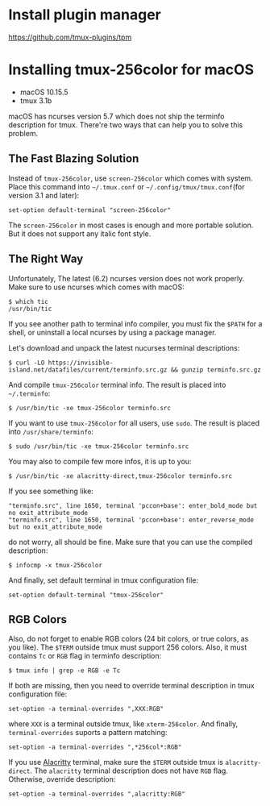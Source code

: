 # Install plugin manager
https://github.com/tmux-plugins/tpm

# Installing tmux-256color for macOS

* macOS 10.15.5
* tmux 3.1b

macOS has ncurses version 5.7 which does not ship the terminfo description for tmux.  There're two ways that can help you to solve this problem.

## The Fast Blazing Solution

Instead of `tmux-256color`, use `screen-256color` which comes with system.  Place this command into `~/.tmux.conf` or `~/.config/tmux/tmux.conf`(for version 3.1 and later):

```
set-option default-terminal "screen-256color"
```

The `screen-256color` in most cases is enough and more portable solution.  But it does not support any italic font style.

## The Right Way

Unfortunately, The latest (6.2) ncurses version does not work properly.  Make sure to use ncurses which comes with macOS:  

```
$ which tic
/usr/bin/tic
```

If you see another path to terminal info compiler, you must fix the `$PATH` for a shell, or uninstall a local ncurses by using a package manager.

Let's download and unpack the latest nucurses terminal descriptions:

```
$ curl -LO https://invisible-island.net/datafiles/current/terminfo.src.gz && gunzip terminfo.src.gz
```

And compile `tmux-256color` terminal info.  The result is placed into `~/.terminfo`:

```
$ /usr/bin/tic -xe tmux-256color terminfo.src
```

If you want to use `tmux-256color` for all users, use `sudo`.  The result is placed into `/usr/share/terminfo`:

```
$ sudo /usr/bin/tic -xe tmux-256color terminfo.src
```

You may also to compile few more infos, it is up to you: 

```
$ /usr/bin/tic -xe alacritty-direct,tmux-256color terminfo.src
```

If you see something like:

```
"terminfo.src", line 1650, terminal 'pccon+base': enter_bold_mode but no exit_attribute_mode
"terminfo.src", line 1650, terminal 'pccon+base': enter_reverse_mode but no exit_attribute_mode
```

do not worry, all should be fine.  Make sure that you can use the compiled description:

```
$ infocmp -x tmux-256color
```

And finally, set default terminal in tmux configuration file:

```
set-option default-terminal "tmux-256color"
```

## RGB Colors

Also, do not forget to enable RGB colors (24 bit colors, or true colors, as you like).  The `$TERM` outside tmux must support 256 colors.  Also, it must contains `Tc` or `RGB` flag in terminfo description:

```
$ tmux info | grep -e RGB -e Tc
```

If both are missing, then you need to override terminal description in tmux configuration file:

```
set-option -a terminal-overrides ",XXX:RGB"
```

where `XXX` is a terminal outside tmux, like `xterm-256color`.  And finally, `terminal-overrides` suports a pattern matching:

```
set-option -a terminal-overrides ",*256col*:RGB"
```

If you use [Alacritty](https://github.com/jwilm/alacritty) terminal, make sure the `$TERM` outside tmux is `alacritty-direct`.  The `alacritty` terminal description does not have `RGB` flag.  Otherwise, override description:

```
set-option -a terminal-overrides ",alacritty:RGB"
```
